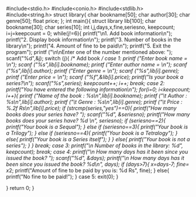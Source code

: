 #include<stdio.h>
#include<conio.h>
#include<stdlib.h>
#include<string.h>
struct library{
   char bookname[50];
   char author[30];
   char genre[50];
   float price;
};
int main(){
   struct library lib[100];
   char bookname[30];
   char series[10];
   int i,j,days,x,fine,seriesno, keepcount;
   i=j=keepcount = 0;
   while(j!=6){
      printf("\n1. Add book information\n");
      printf("2. Display book information\n");
      printf("3. Number of books in the library\n");
      printf("4. Amount of fine to be paid\n");
      printf("5. Exit the program");
      printf ("\n\nEnter one of the number mentioned above: ");
      scanf("%d",&j);
      switch (j){
         /* Add book */
         case 1:
            printf ("Enter book name = \n");
            scanf ("%s",lib[i].bookname);
            printf ("Enter author name = \n");
            scanf ("%s",lib[i].author);
            printf ("Enter genre = \n");
            scanf ("%s",lib[i].genre);
            printf ("Enter price = \n");
            scanf ("%f",&lib[i].price);
            printf("Is your book a series?\n");
            scanf("%s",series);
            keepcount++;
            i++;
            break;
         case 2:
            printf("You have entered the following information\n");
            for(i=0; i<keepcount; i++){
               printf ("Name of the book : %s\n",lib[i].bookname);
               printf ("\t Author : %s\n",lib[i].author);
               printf ("\t Genre : %s\n",lib[i].genre);
               printf ("\t Price : %.2f Rs\n",lib[i].price);
               if (strcmp(series,"yes")==0){
                printf("How many books does your series have? ");
                scanf("%d", &seriesno);
                printf("How many books does your series have?  %d \n", seriesno);
                if (seriesno==2){
                    printf("Your book is a Sequal");
                }
                else if (seriesno==3){
                    printf("Your book is a Trilogy");
                }
                else if (seriesno==4){
                    printf("Your book is a Tetralogy");
                }
                else{
                    printf("Your book is a Series itself");
                }
            }
            else{
                printf("Your book is not a series");
            }
            }
            break;
         case 3:
            printf("\n Number of books in the library: %d", keepcount);
            break;
         case 4:
            printf("\n How many days has it been since you issued the book? ");
            scanf("%d", &days);
            printf("\n How many days has it been since you issued the book? %d\n", days);
            if (days>7){
                x=days-7;
                fine= x*2;
                printf("Amount of fine to be paid by you is: %d Rs", fine);
            }
            else{
                printf("No fine to be paid!");
            }
         case 5:
             exit(0);
      }  
      
   }
   return 0;
}
